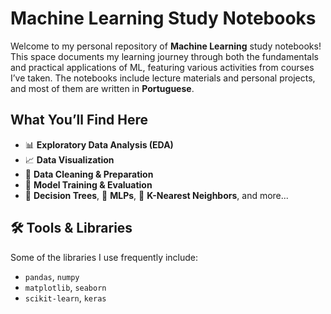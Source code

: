 # Machine Learning Study Notebooks
 
Welcome to my personal repository of **Machine Learning** study notebooks!  
This space documents my learning journey through both the fundamentals and practical applications of ML, featuring various activities from courses I’ve taken. The notebooks include lecture materials and personal projects, and most of them are written in **Portuguese**.

##  What You’ll Find Here

- 📊 **Exploratory Data Analysis (EDA)**  
- 📈 **Data Visualization**  
- 🧹 **Data Cleaning & Preparation**  
- 🧠 **Model Training & Evaluation**  
- 🌳 **Decision Trees**, 🤖 **MLPs**, 📍 **K-Nearest Neighbors**, and more...

## 🛠 Tools & Libraries

Some of the libraries I use frequently include:
- `pandas`, `numpy`
- `matplotlib`, `seaborn`
- `scikit-learn`, `keras`
